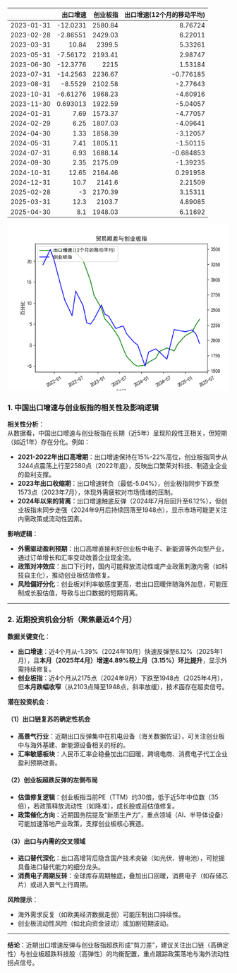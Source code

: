 |            |   出口增速 |   创业板指 |   出口增速(12个月的移动平均) |
|:-----------|-----------:|-----------:|-----------------------------:|
| 2023-01-31 | -12.0231   |    2580.84 |                     8.76724  |
| 2023-02-28 |  -2.86551  |    2429.03 |                     6.22011  |
| 2023-03-31 |  10.84     |    2399.5  |                     5.33261  |
| 2023-05-31 |  -7.56172  |    2193.41 |                     2.98747  |
| 2023-06-30 | -12.3776   |    2215    |                     1.53184  |
| 2023-07-31 | -14.2563   |    2236.67 |                    -0.776185 |
| 2023-08-31 |  -8.5529   |    2102.58 |                    -2.77643  |
| 2023-10-31 |  -6.61276  |    1968.23 |                    -4.60916  |
| 2023-11-30 |   0.693013 |    1922.59 |                    -5.04057  |
| 2024-01-31 |   7.69     |    1573.37 |                    -4.77057  |
| 2024-02-29 |   6.25     |    1807.03 |                    -4.09641  |
| 2024-04-30 |   1.33     |    1858.39 |                    -3.12057  |
| 2024-05-31 |   7.41     |    1805.11 |                    -1.50115  |
| 2024-07-31 |   6.93     |    1688.14 |                    -0.684853 |
| 2024-09-30 |   2.35     |    2175.09 |                    -1.39235  |
| 2024-10-31 |  12.65     |    2164.46 |                     0.291958 |
| 2024-12-31 |  10.7      |    2141.6  |                     2.21509  |
| 2025-02-28 |  -3        |    2170.39 |                     3.15311  |
| 2025-03-31 |  12.3      |    2103.7  |                     4.89085  |
| 2025-04-30 |   8.1      |    1948.03 |                     6.11692  |

![图](output_cybz.png)



### 1. 中国出口增速与创业板指的相关性及影响逻辑  
**相关性分析**：  
从数据看，中国出口增速与创业板指在长期（近5年）呈现阶段性正相关，但短期（如近1年）存在分化。例如：  
- **2021-2022年出口高增期**：出口增速保持在15%-22%高位，创业板指同步从3244点震荡上行至2580点（2022年底），反映出口繁荣对科技、制造业企业的盈利支撑。  
- **2023年出口收缩期**：出口增速转负（最低-5.04%），创业板指同步下跌至1573点（2023年7月），体现外需疲软对市场情绪的压制。  
- **2024年以来的背离**：出口增速触底反弹（2024年7月后回升至6.12%），但创业板指未同步走强（2024年9月后持续回落至1948点），显示市场可能更关注内需政策或流动性因素。  

**影响逻辑**：  
- **外需驱动盈利预期**：出口高增直接利好创业板中电子、新能源等外向型产业，通过订单增长和汇率变动改善企业现金流。  
- **政策对冲效应**：出口下行时，国内可能释放流动性或产业政策刺激内需（如科技自主化），推动创业板估值修复。  
- **风险偏好分化**：创业板对利率敏感度更高，若出口回暖伴随海外加息，可能压制成长股估值，导致与出口数据的短期背离。  

---

### 2. 近期投资机会分析（聚焦最近4个月）  
**数据关键变化**：  
- **出口增速**：近4个月从-1.39%（2024年10月）快速反弹至6.12%（2025年1月），且**本月（2025年4月）增速4.89%较上月（3.15%）环比提升**，显示外需持续修复。  
- **创业板指**：近4个月从2175点（2024年9月）下跌至1948点（2025年4月），但**本月跌幅收窄**（从2103点降至1948点，斜率放缓），技术面存在超卖信号。  

**潜在投资机会**：  
#### （1）出口链复苏的确定性机会  
- **高景气行业**：近期出口反弹集中在机电设备（海关数据佐证），可关注创业板中与海外基建、新能源设备相关的标的。  
- **汇率敏感板块**：人民币汇率企稳叠加出口回暖，跨境电商、消费电子代工企业盈利预期改善。  

#### （2）创业板超跌反弹的左侧布局  
- **估值修复逻辑**：创业板指当前PE（TTM）约30倍，低于近5年中位数（35倍），若政策释放流动性（如降准），成长股或迎估值修复。  
- **政策催化方向**：近期国务院提及“新质生产力”，重点领域（AI、半导体设备）可能加速落地产业政策，支撑创业板核心赛道。  

#### （3）出口与内需的交叉领域  
- **进口替代深化**：出口高增背后隐含国产技术突破（如光伏、锂电池），可挖掘具备进口替代能力的细分龙头。  
- **消费电子周期反转**：全球库存周期触底，叠加出口回暖，消费电子（如存储芯片）或进入景气上行周期。  

**风险提示**：  
- 海外需求反复（如欧美经济数据走弱）可能压制出口持续性。  
- 创业板流动性风险（如北向资金波动）或加剧短期波动。  

---  
**结论**：近期出口增速反弹与创业板指超跌形成“剪刀差”，建议关注出口链（高确定性）与创业板超跌科技股（高弹性）的均衡配置，重点跟踪政策落地与海外流动性拐点信号。